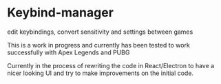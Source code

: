 # Keybind-manager
edit keybindings, convert sensitivity and settings between games

This is a work in progress and currently has been tested to work successfully with Apex Legends and PUBG

Currently in the process of rewriting the code in React/Electron to have a nicer looking UI and try to make improvements on the initial code.
